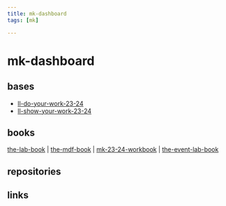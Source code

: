 ```yaml
---
title: mk-dashboard
tags: [mk]

---
```


# mk-dashboard


## bases

- [ll-do-your-work-23-24](https://airtable.com/appyJH18Xiy0Z7kD7?)
- [ll-show-your-work-23-24](https://airtable.com/appYRBUyjoxj1bShP/tbls8uxQQOp8V5Ci0/viwDoN5dqMg2HjLl0?blocks=bipiy111LhM9uShd3)

## books
[the-lab-book](/BopVT0ZJRQ2SGCIsVR7wtg) | [the-mdf-book](/9pi2YN5dSQeDD8fl7M579w) | [mk-23-24-workbook](https://hackmd.io/@ll-23-24/rkeV0Zpj2/%2FEqqaU3iTQZ2uWPPIuQPpLw) | [the-event-lab-book](https://hackmd.io/@ll-23-24/S1Cwq5P2h/%2FQMgM6lVvS6O55J8zdkQLCA)

## repositories


## links


